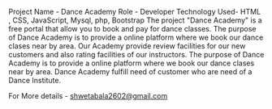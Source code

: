 Project Name - Dance Academy
 Role - Developer   Technology Used- HTML , CSS, JavaScript, Mysql, php, Bootstrap 
The project "Dance Academy" is a free portal that allow you to book and pay for dance classes.
The purpose of Dance Academy is to provide a online platform where we book our dance clases near by area.
Our Academy provide review facilities for our new customers and also rating facilities of our instructors.
The purpose of Dance Academy is to provide a online platform where we book our dance clases near by area.
Dance Academy fulfill need of customer who are need of a Dance Institute.

For More details - shwetabala2602@gmail.com
